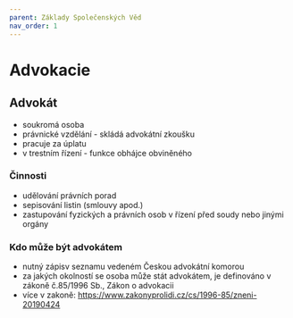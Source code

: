 ```yaml
---
parent: Základy Společenských Věd
nav_order: 1
---
```


# Advokacie
## Advokát
- soukromá osoba
- právnické vzdělání - skládá advokátní zkoušku
- pracuje za úplatu
- v trestním řízení - funkce obhájce obviněného

### Činnosti
- udělování právních porad
- sepisování listin (smlouvy apod.)
- zastupování fyzických a právních osob v řízení před soudy nebo jinými orgány

### Kdo může být advokátem
- nutný zápisv seznamu vedeném Českou advokátní komorou
- za jakých okolností se osoba může stát advokátem, je definováno v zákoně č.85/1996 Sb., Zákon o advokacii
- více v zakoně: https://www.zakonyprolidi.cz/cs/1996-85/zneni-20190424